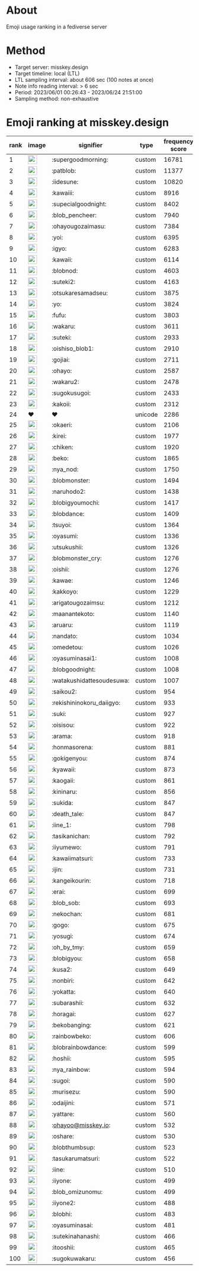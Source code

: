 # About
Emoji usage ranking in a fediverse server

# Method
- Target server: misskey.design
- Target timeline: local (LTL)
- LTL sampling interval: about 606 sec (100 notes at once)
- Note info reading interval: > 6 sec
- Period: 2023/06/01 00:26:43 - 2023/06/24 21:51:00 
- Sampling method: non-exhaustive

# Emoji ranking at misskey.design

|rank|image|signifier|type|frequency score|
|----|----|----|----|----|
|1|<img height="24" src="https://misskey.design/emoji/supergoodmorning.webp">|:supergoodmorning:|custom|16781|
|2|<img height="24" src="https://misskey.design/emoji/patblob.webp">|:patblob:|custom|11377|
|3|<img height="24" src="https://misskey.design/emoji/iidesune.webp">|:iidesune:|custom|10820|
|4|<img height="24" src="https://misskey.design/emoji/kawaiii.webp">|:kawaiii:|custom|8916|
|5|<img height="24" src="https://misskey.design/emoji/supecialgoodnight.webp">|:supecialgoodnight:|custom|8402|
|6|<img height="24" src="https://misskey.design/emoji/blob_pencheer.webp">|:blob_pencheer:|custom|7940|
|7|<img height="24" src="https://misskey.design/emoji/ohayougozaimasu.webp">|:ohayougozaimasu:|custom|7384|
|8|<img height="24" src="https://misskey.design/emoji/yoi.webp">|:yoi:|custom|6395|
|9|<img height="24" src="https://misskey.design/emoji/igyo.webp">|:igyo:|custom|6283|
|10|<img height="24" src="https://misskey.design/emoji/kawaii.webp">|:kawaii:|custom|6114|
|11|<img height="24" src="https://misskey.design/emoji/blobnod.webp">|:blobnod:|custom|4603|
|12|<img height="24" src="https://misskey.design/emoji/suteki2.webp">|:suteki2:|custom|4163|
|13|<img height="24" src="https://misskey.design/emoji/otsukaresamadseu.webp">|:otsukaresamadseu:|custom|3875|
|14|<img height="24" src="https://misskey.design/emoji/yo.webp">|:yo:|custom|3824|
|15|<img height="24" src="https://misskey.design/emoji/fufu.webp">|:fufu:|custom|3803|
|16|<img height="24" src="https://misskey.design/emoji/wakaru.webp">|:wakaru:|custom|3611|
|17|<img height="24" src="https://misskey.design/emoji/suteki.webp">|:suteki:|custom|2933|
|18|<img height="24" src="https://misskey.design/emoji/oishiso_blob1.webp">|:oishiso_blob1:|custom|2910|
|19|<img height="24" src="https://misskey.design/emoji/gojiai.webp">|:gojiai:|custom|2711|
|20|<img height="24" src="https://misskey.design/emoji/ohayo.webp">|:ohayo:|custom|2587|
|21|<img height="24" src="https://misskey.design/emoji/wakaru2.webp">|:wakaru2:|custom|2478|
|22|<img height="24" src="https://misskey.design/emoji/sugokusugoi.webp">|:sugokusugoi:|custom|2433|
|23|<img height="24" src="https://misskey.design/emoji/kakoii.webp">|:kakoii:|custom|2312|
|24|❤|❤|unicode|2286|
|25|<img height="24" src="https://misskey.design/emoji/okaeri.webp">|:okaeri:|custom|2106|
|26|<img height="24" src="https://misskey.design/emoji/kirei.webp">|:kirei:|custom|1977|
|27|<img height="24" src="https://misskey.design/emoji/chiken.webp">|:chiken:|custom|1920|
|28|<img height="24" src="https://misskey.design/emoji/beko.webp">|:beko:|custom|1865|
|29|<img height="24" src="https://misskey.design/emoji/nya_nod.webp">|:nya_nod:|custom|1750|
|30|<img height="24" src="https://misskey.design/emoji/blobmonster.webp">|:blobmonster:|custom|1494|
|31|<img height="24" src="https://misskey.design/emoji/naruhodo2.webp">|:naruhodo2:|custom|1438|
|32|<img height="24" src="https://misskey.design/emoji/blobigyoumochi.webp">|:blobigyoumochi:|custom|1417|
|33|<img height="24" src="https://misskey.design/emoji/blobdance.webp">|:blobdance:|custom|1409|
|34|<img height="24" src="https://misskey.design/emoji/tsuyoi.webp">|:tsuyoi:|custom|1364|
|35|<img height="24" src="https://misskey.design/emoji/oyasumi.webp">|:oyasumi:|custom|1336|
|36|<img height="24" src="https://misskey.design/emoji/utsukushii.webp">|:utsukushii:|custom|1326|
|37|<img height="24" src="https://misskey.design/emoji/blobmonster_cry.webp">|:blobmonster_cry:|custom|1276|
|38|<img height="24" src="https://misskey.design/emoji/oishii.webp">|:oishii:|custom|1276|
|39|<img height="24" src="https://misskey.design/emoji/kawae.webp">|:kawae:|custom|1246|
|40|<img height="24" src="https://misskey.design/emoji/kakkoyo.webp">|:kakkoyo:|custom|1229|
|41|<img height="24" src="https://misskey.design/emoji/arigatougozaimsu.webp">|:arigatougozaimsu:|custom|1212|
|42|<img height="24" src="https://misskey.design/emoji/maanantekoto.webp">|:maanantekoto:|custom|1140|
|43|<img height="24" src="https://misskey.design/emoji/aruaru.webp">|:aruaru:|custom|1119|
|44|<img height="24" src="https://misskey.design/emoji/nandato.webp">|:nandato:|custom|1034|
|45|<img height="24" src="https://misskey.design/emoji/omedetou.webp">|:omedetou:|custom|1026|
|46|<img height="24" src="https://misskey.design/emoji/oyasuminasai1.webp">|:oyasuminasai1:|custom|1008|
|47|<img height="24" src="https://misskey.design/emoji/blobgoodnight.webp">|:blobgoodnight:|custom|1008|
|48|<img height="24" src="https://misskey.design/emoji/watakushidattesoudesuwa.webp">|:watakushidattesoudesuwa:|custom|1007|
|49|<img height="24" src="https://misskey.design/emoji/saikou2.webp">|:saikou2:|custom|954|
|50|<img height="24" src="https://misskey.design/emoji/rekishininokoru_daiigyo.webp">|:rekishininokoru_daiigyo:|custom|933|
|51|<img height="24" src="https://misskey.design/emoji/suki.webp">|:suki:|custom|927|
|52|<img height="24" src="https://misskey.design/emoji/oisisou.webp">|:oisisou:|custom|922|
|53|<img height="24" src="https://misskey.design/emoji/arama.webp">|:arama:|custom|918|
|54|<img height="24" src="https://misskey.design/emoji/honmasorena.webp">|:honmasorena:|custom|881|
|55|<img height="24" src="https://misskey.design/emoji/gokigenyou.webp">|:gokigenyou:|custom|874|
|56|<img height="24" src="https://misskey.design/emoji/kyawaii.webp">|:kyawaii:|custom|873|
|57|<img height="24" src="https://misskey.design/emoji/kaogaii.webp">|:kaogaii:|custom|861|
|58|<img height="24" src="https://misskey.design/emoji/kininaru.webp">|:kininaru:|custom|856|
|59|<img height="24" src="https://misskey.design/emoji/sukida.webp">|:sukida:|custom|847|
|60|<img height="24" src="https://misskey.design/emoji/death_tale.webp">|:death_tale:|custom|847|
|61|<img height="24" src="https://misskey.design/emoji/iine_1.webp">|:iine_1:|custom|798|
|62|<img height="24" src="https://misskey.design/emoji/tasikanichan.webp">|:tasikanichan:|custom|792|
|63|<img height="24" src="https://misskey.design/emoji/iiyumewo.webp">|:iiyumewo:|custom|791|
|64|<img height="24" src="https://misskey.design/emoji/kawaiimatsuri.webp">|:kawaiimatsuri:|custom|733|
|65|<img height="24" src="https://misskey.design/emoji/ijin.webp">|:ijin:|custom|731|
|66|<img height="24" src="https://misskey.design/emoji/kangeikourin.webp">|:kangeikourin:|custom|718|
|67|<img height="24" src="https://misskey.design/emoji/erai.webp">|:erai:|custom|699|
|68|<img height="24" src="https://misskey.design/emoji/blob_sob.webp">|:blob_sob:|custom|693|
|69|<img height="24" src="https://misskey.design/emoji/nekochan.webp">|:nekochan:|custom|681|
|70|<img height="24" src="https://misskey.design/emoji/gogo.webp">|:gogo:|custom|675|
|71|<img height="24" src="https://misskey.design/emoji/yosugi.webp">|:yosugi:|custom|674|
|72|<img height="24" src="https://misskey.design/emoji/oh_by_tmy.webp">|:oh_by_tmy:|custom|659|
|73|<img height="24" src="https://misskey.design/emoji/blobigyou.webp">|:blobigyou:|custom|658|
|74|<img height="24" src="https://misskey.design/emoji/kusa2.webp">|:kusa2:|custom|649|
|75|<img height="24" src="https://misskey.design/emoji/nonbiri.webp">|:nonbiri:|custom|642|
|76|<img height="24" src="https://misskey.design/emoji/yokatta.webp">|:yokatta:|custom|640|
|77|<img height="24" src="https://misskey.design/emoji/subarashii.webp">|:subarashii:|custom|632|
|78|<img height="24" src="https://misskey.design/emoji/horagai.webp">|:horagai:|custom|627|
|79|<img height="24" src="https://misskey.design/emoji/bekobanging.webp">|:bekobanging:|custom|621|
|80|<img height="24" src="https://misskey.design/emoji/rainbowbeko.webp">|:rainbowbeko:|custom|606|
|81|<img height="24" src="https://misskey.design/emoji/blobrainbowdance.webp">|:blobrainbowdance:|custom|599|
|82|<img height="24" src="https://misskey.design/emoji/hoshii.webp">|:hoshii:|custom|595|
|83|<img height="24" src="https://misskey.design/emoji/nya_rainbow.webp">|:nya_rainbow:|custom|594|
|84|<img height="24" src="https://misskey.design/emoji/sugoi.webp">|:sugoi:|custom|590|
|85|<img height="24" src="https://misskey.design/emoji/murisezu.webp">|:murisezu:|custom|590|
|86|<img height="24" src="https://misskey.design/emoji/odaijini.webp">|:odaijini:|custom|571|
|87|<img height="24" src="https://misskey.design/emoji/yattare.webp">|:yattare:|custom|560|
|88|<img height="24" src="https://misskey.design/emoji/ohayoo.webp">|:ohayoo@misskey.io:|custom|532|
|89|<img height="24" src="https://misskey.design/emoji/oshare.webp">|:oshare:|custom|530|
|90|<img height="24" src="https://misskey.design/emoji/blobthumbsup.webp">|:blobthumbsup:|custom|523|
|91|<img height="24" src="https://misskey.design/emoji/tasukarumatsuri.webp">|:tasukarumatsuri:|custom|522|
|92|<img height="24" src="https://misskey.design/emoji/iine.webp">|:iine:|custom|510|
|93|<img height="24" src="https://misskey.design/emoji/iiyone.webp">|:iiyone:|custom|499|
|94|<img height="24" src="https://misskey.design/emoji/blob_omizunomu.webp">|:blob_omizunomu:|custom|499|
|95|<img height="24" src="https://misskey.design/emoji/iiyone2.webp">|:iiyone2:|custom|488|
|96|<img height="24" src="https://misskey.design/emoji/blobhi.webp">|:blobhi:|custom|483|
|97|<img height="24" src="https://misskey.design/emoji/oyasuminasai.webp">|:oyasuminasai:|custom|481|
|98|<img height="24" src="https://misskey.design/emoji/sutekinahanashi.webp">|:sutekinahanashi:|custom|466|
|99|<img height="24" src="https://misskey.design/emoji/itooshii.webp">|:itooshii:|custom|465|
|100|<img height="24" src="https://misskey.design/emoji/sugokuwakaru.webp">|:sugokuwakaru:|custom|456|
